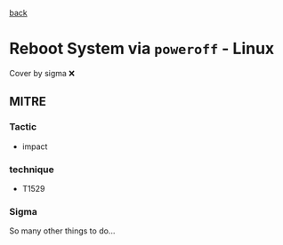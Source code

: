 [back](../index.md)
# Reboot System via `poweroff` - Linux
Cover by sigma :x: 

## MITRE
### Tactic
  - impact

### technique
  - T1529

### Sigma

 So many other things to do...